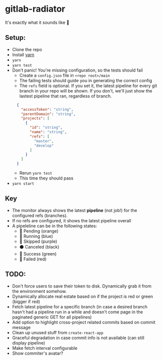 # gitlab-radiator

It's exactly what it sounds like 🤷

## Setup:
* Clone the repo
* Install [yarn](https://yarnpkg.com/en/)
* `yarn`
* `yarn test`
* Don't panic! You're missing configuration, so the tests should fail
  * Create a `config.json` file in `<repo root>/main`
  * The failing tests should guide you in generating the correct config
  * The `refs` field is optional. If you set it, the latest pipeline for every git branch in your repo will be shown. If you don't, we'll just show the lastest pipeline that ran, regardless of branch.
  ```JSON
    {
      "accessToken": "string",
      "parentDomain": "string",
      "projects": [
        {
          "id": "string",
          "name": "string",
          "refs": [
            "master",
            "develop"
          ]
        }
      ]
    }

  ```
  * Rerun `yarn test`
  * This time they should pass
* `yarn start`

## Key
* The monitor always shows the latest **pipeline** (not job!) for the configured refs (branches).
* If no refs are configured, it shows the latest pipeline overall
* A pipeleline can be in the following states:
  * 🏀 Pending (orange)
  * 📘 Running (blue)
  * 🍇 Skipped (purple)
  * ⚫ Canceled (black)
  * 💚 Success (green)
  * 🍎 Failed (red)

## TODO:
* Don't force users to save their token to disk. Dynamically grab it from the environment somehow.
* Dynamically allocate real estate based on if the project is red or green (bigger if red)
* Fetch latest pipeline for a specific branch (in case a desired branch hasn't had a pipeline run in a while and doesn't come page in the paginated generic GET for all pipelines)
* Add option to highlight cross-project related commits based on commit message
* Clean up unused stuff from `create-react-app`
* Graceful degradation in case commit info is not available (can still display pipeline)
* Make fetch interval configurable
* Show commiter's avatar?